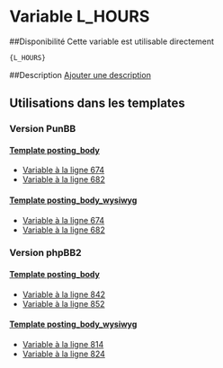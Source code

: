 # Variable L_HOURS

##Disponibilité
Cette variable est utilisable directement

```html
{L_HOURS}
```

##Description
[Ajouter une description](https://fa-tvars.appspot.com/var/L_HOURS)

## Utilisations dans les templates

### Version PunBB

#### [Template posting_body](punbb/posting_body.md#readme)
* [Variable &agrave; la ligne 674](../punbb/posting_body.tpl#L674)
* [Variable &agrave; la ligne 682](../punbb/posting_body.tpl#L682)

#### [Template posting_body_wysiwyg](punbb/posting_body_wysiwyg.md#readme)
* [Variable &agrave; la ligne 674](../punbb/posting_body_wysiwyg.tpl#L674)
* [Variable &agrave; la ligne 682](../punbb/posting_body_wysiwyg.tpl#L682)

### Version phpBB2

#### [Template posting_body](subsilver/posting_body.md#readme)
* [Variable &agrave; la ligne 842](../subsilver/posting_body.tpl#L842)
* [Variable &agrave; la ligne 852](../subsilver/posting_body.tpl#L852)

#### [Template posting_body_wysiwyg](subsilver/posting_body_wysiwyg.md#readme)
* [Variable &agrave; la ligne 814](../subsilver/posting_body_wysiwyg.tpl#L814)
* [Variable &agrave; la ligne 824](../subsilver/posting_body_wysiwyg.tpl#L824)